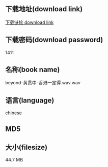 ## 下载地址(download link)
[下载链接 download link](https://tutu365.netlify.app/?s=beyond-%E9%BB%84%E8%B4%AF%E4%B8%AD-%E9%A6%99%E6%B8%AF%E4%B8%80%E5%AE%9A%E5%BE%97.wav)

## 下载密码(download password)
1411

## 名称(book name)
beyond-黄贯中-香港一定得.wav.wav

## 语言(language)
chinese

## MD5


## 大小(filesize)
44.7 MB
